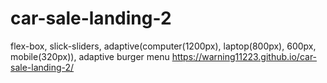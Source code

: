 # car-sale-landing-2
flex-box, slick-sliders, adaptive(computer(1200px), laptop(800px), 600px, mobile(320px)), adaptive burger menu
https://warning11223.github.io/car-sale-landing-2/
